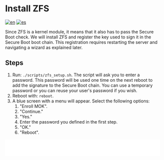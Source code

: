 # Install ZFS

[![en](https://img.shields.io/badge/lang-en-blue.svg)](Install%20zfs.md)
[![es](https://img.shields.io/badge/lang-es-blue.svg)](Install%20zfs.es.md)

Since ZFS is a kernel module, it means that it also has to pass the Secure Boot check. We will install ZFS and register the key used to sign it in the Secure Boot boot chain. This registration requires restarting the server and navigating a wizard as explained later.

## Steps

1. Run: `./scripts/zfs_setup.sh`. The script will ask you to enter a password. This password will be used one time on the next reboot to add the signature to the Secure Boot chain. You can use a temporary password or you can reuse your user's password if you wish.
2. Reboot with: `reboot`.
3. A blue screen with a menu will appear. Select the following options:
    1. "Enroll MOK".
    2. "Continue."
    3. "Yes."
    4. Enter the password you defined in the first step.
    5. "OK."
    6. "Reboot".

[<img width="33.3%" src="buttons/prev-Configure users.svg" alt="Configure users">](Configure%20users.md)[<img width="33.3%" src="buttons/jump-Index.svg" alt="Index">](README.md)[<img width="33.3%" src="buttons/next-Configure zfs.svg" alt="Configure ZFS">](Configure%20zfs.md)
